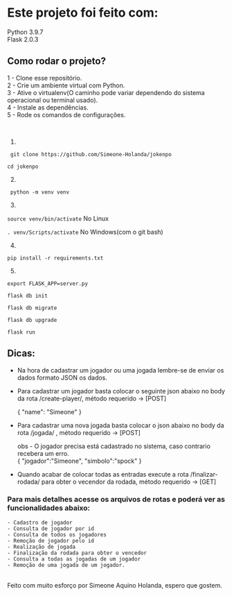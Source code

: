 # Este projeto foi feito com:
Python 3.9.7 <br>
Flask 2.0.3

## Como rodar o projeto?

1 - Clone esse repositório. <br>
2 - Crie um ambiente virtual com Python.<br>
3 - Ative o virtualenv(O caminho pode variar dependendo do sistema operacional ou terminal usado).<br>
4 - Instale as dependências.<br>
5 - Rode os comandos de configurações.<br>

<br>

1)
``` git clone https://github.com/Simeone-Holanda/jokenpo``` 

``` cd jokenpo ```

2)
``` python -m venv venv```

3)
``` source venv/bin/activate ``` No Linux

``` . venv/Scripts/activate ``` No Windows(com o git bash)

4)
``` pip install -r requirements.txt ```

5)

``` export FLASK_APP=server.py ```

``` flask db init ```

``` flask db migrate ```

``` flask db upgrade ```

``` flask run ```


## Dicas: 
- Na hora de cadastrar um jogador ou uma jogada lembre-se de enviar os dados formato JSON os dados.

- Para cadastrar um jogador basta colocar o seguinte json abaixo no body da rota /create-player/, método requerido -> [POST]

    {
        "name": "Simeone"
    }

- Para cadastrar uma nova jogada basta colocar o json abaixo no body da rota /jogada/ , método requerido -> [POST]

    obs - O jogador precisa está cadastrado no sistema, caso contrario recebera um erro. <br>
{
    "jogador":"Simeone",
    "simbolo":"spock"
}

- Quando acabar de colocar todas as entradas execute a rota /finalizar-rodada/ para obter o vecendor da rodada, método requerido -> [GET]

### Para mais detalhes acesse os arquivos de rotas e poderá ver as funcionalidades abaixo: 
    - Cadastro de jogador
    - Consulta de jogador por id
    - Consulta de todos os jogadores
    - Remoção de jogador pelo id
    - Realização de jogada
    - Finalização da rodada para obter o vencedor
    - Consulta a todas as jogadas de um jogador
    - Remoção de uma jogada de um jogador.



<br>
Feito com muito esforço por Simeone Aquino Holanda, espero que gostem. 
